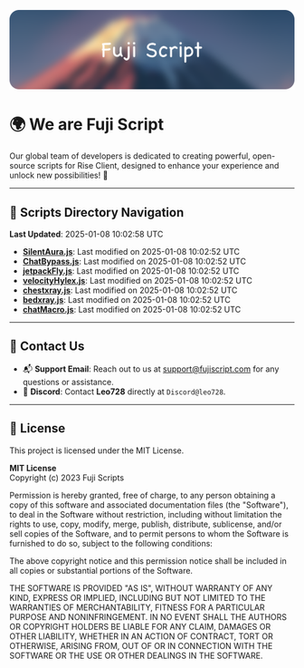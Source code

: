 ![Banner](.github/b.webp)

# 🌍 **We are Fuji Script**

Our global team of developers is dedicated to creating powerful, open-source scripts for Rise Client, designed to enhance your experience and unlock new possibilities! 🌟

---
<!-- SCRIPTS_NAVIGATION_START -->
## 📂 **Scripts Directory Navigation**

**Last Updated**: 2025-01-08 10:02:58 UTC

- **[SilentAura.js](scripts/SilentAura.js)**: Last modified on 2025-01-08 10:02:52 UTC
- **[ChatBypass.js](scripts/ChatBypass.js)**: Last modified on 2025-01-08 10:02:52 UTC
- **[jetpackFly.js](scripts/jetpackFly.js)**: Last modified on 2025-01-08 10:02:52 UTC
- **[velocityHylex.js](scripts/velocityHylex.js)**: Last modified on 2025-01-08 10:02:52 UTC
- **[chestxray.js](scripts/chestxray.js)**: Last modified on 2025-01-08 10:02:52 UTC
- **[bedxray.js](scripts/bedxray.js)**: Last modified on 2025-01-08 10:02:52 UTC
- **[chatMacro.js](scripts/chatMacro.js)**: Last modified on 2025-01-08 10:02:52 UTC

<!-- SCRIPTS_NAVIGATION_END -->

---

## 💬 **Contact Us**  
- 📬 **Support Email**: Reach out to us at [support@fujiscript.com](mailto:support@fujiscript.com) for any questions or assistance.  
- 💬 **Discord**: Contact **Leo728** directly at `Discord@leo728`.

---

## 📜 **License**

This project is licensed under the MIT License.  

**MIT License**  
Copyright (c) 2023 Fuji Scripts  

Permission is hereby granted, free of charge, to any person obtaining a copy of this software and associated documentation files (the "Software"), to deal in the Software without restriction, including without limitation the rights to use, copy, modify, merge, publish, distribute, sublicense, and/or sell copies of the Software, and to permit persons to whom the Software is furnished to do so, subject to the following conditions:  

The above copyright notice and this permission notice shall be included in all copies or substantial portions of the Software.  

THE SOFTWARE IS PROVIDED "AS IS", WITHOUT WARRANTY OF ANY KIND, EXPRESS OR IMPLIED, INCLUDING BUT NOT LIMITED TO THE WARRANTIES OF MERCHANTABILITY, FITNESS FOR A PARTICULAR PURPOSE AND NONINFRINGEMENT. IN NO EVENT SHALL THE AUTHORS OR COPYRIGHT HOLDERS BE LIABLE FOR ANY CLAIM, DAMAGES OR OTHER LIABILITY, WHETHER IN AN ACTION OF CONTRACT, TORT OR OTHERWISE, ARISING FROM, OUT OF OR IN CONNECTION WITH THE SOFTWARE OR THE USE OR OTHER DEALINGS IN THE SOFTWARE.  
